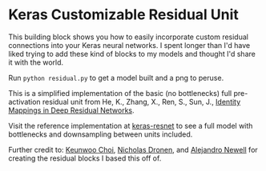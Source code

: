 # Keras Customizable Residual Unit 

This building block shows you how to easily incorporate custom residual connections into your Keras neural networks. I spent longer than I'd have liked trying to add these kind of blocks to my models and thought I'd share it with the world.

Run `python residual.py` to get a model built and a png to peruse.

This is a simplified implementation of the basic (no bottlenecks) full pre-activation residual unit from He, K., Zhang, X., Ren, S., Sun, J., [Identity Mappings in Deep Residual Networks](http://arxiv.org/abs/1603.05027v2). 

Visit the reference implementation at [keras-resnet](https://github.com/raghakot/keras-resnet) to see a full model with bottlenecks and downsampling between units included. 

Further credit to: [Keunwoo Choi](github.com/keunwoochoi), [Nicholas Dronen](github.com/ndronen), and [Alejandro Newell](github.com/anewell) for creating the residual blocks I based this off of.
